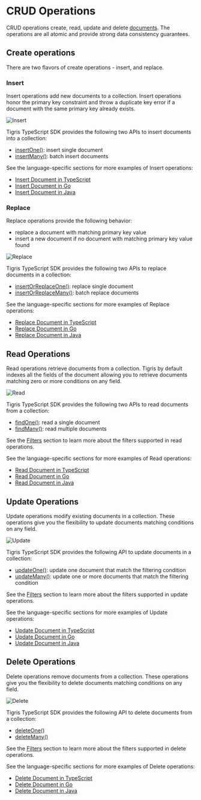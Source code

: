 # CRUD Operations

CRUD operations create, read, update and delete [documents](documents.md). The
operations are all atomic and provide strong data consistency guarantees.

## Create operations

There are two flavors of create operations - insert, and replace.

### Insert

Insert operations add new documents to a collection. Insert operations honor
the primary key constraint and throw a duplicate key error if a document
with the same primary key already exists.

![Insert](/img/insert.jpg)

Tigris TypeScript SDK provides the following two APIs to insert documents
into a collection:

- [insertOne()](../../sdkstools/typescript/database/insert.mdx#insert-a-single-document):
  insert single document
- [insertMany()](../../sdkstools/typescript/database/insert.mdx#insert-multiple-documents):
  batch insert documents

See the language-specific sections for more examples of Insert operations:

- [Insert Document in TypeScript](../../sdkstools/typescript/database/insert.mdx)
- [Insert Document in Go](../../sdkstools/golang/database/insert.mdx)
- [Insert Document in Java](../../sdkstools/java/database/insert.mdx)

### Replace

Replace operations provide the following behavior:

- replace a document with matching primary key value
- insert a new document if no document with matching primary key value found

![Replace](/img/replace.jpg)

Tigris TypeScript SDK provides the following two APIs to replace documents
in a collection:

- [insertOrReplaceOne()](../../sdkstools/typescript/database/insert.mdx#upsert-a-single-document):
  replace single document
- [insertOrReplaceMany()](../../sdkstools/typescript/database/insert.mdx#upsert-multiple-documents):
  batch replace documents

See the language-specific sections for more examples of Replace operations:

- [Replace Document in TypeScript](../../sdkstools/typescript/database/insert.mdx)
- [Replace Document in Go](../../sdkstools/golang/database/insert.mdx)
- [Replace Document in Java](../../sdkstools/java/database/insert.mdx)

## Read Operations

Read operations retrieve documents from a collection. Tigris by default
indexes all the fields of the document allowing you to retrieve documents
matching zero or more conditions on any field.

![Read](/img/findmany.jpg)

Tigris TypeScript SDK provides the following two APIs to read documents
from a collection:

- [findOne()](../../sdkstools/typescript/database/query.mdx#simple-read-query): read a single document
- [findMany()](../../sdkstools/typescript/database/query.mdx#filtering-on-multiple-fields): read
  multiple documents

See the [Filters](filters.md) section to learn more about the filters supported in
read operations.

See the language-specific sections for more examples of Read operations:

- [Read Document in TypeScript](../../sdkstools/typescript/database/query.mdx)
- [Read Document in Go](../../sdkstools/golang/database/query.mdx)
- [Read Document in Java](../../sdkstools/java/database/query.mdx)

## Update Operations

Update operations modify existing documents in a collection. These
operations give you the flexibility to update documents matching conditions on
any field.

![Update](/img/update.jpg)

Tigris TypeScript SDK provides the following API to update documents in a
collection:

- [updateOne()](../../sdkstools/typescript/database/update.mdx#update-one): update one
  document that match the filtering condition
- [updateMany()](../../sdkstools/typescript/database/update.mdx#update-many): update one or more
  documents that match the filtering condition

See the [Filters](filters.md) section to learn more about the filters supported in
update operations.

See the language-specific sections for more examples of Update operations:

- [Update Document in TypeScript](../../sdkstools/typescript/database/update.mdx)
- [Update Document in Go](../../sdkstools/golang/database/update.mdx)
- [Update Document in Java](../../sdkstools/java/database/update.mdx)

## Delete Operations

Delete operations remove documents from a collection. These operations give
you the flexibility to delete documents matching conditions on any field.

![Delete](/img/delete.jpg)

Tigris TypeScript SDK provides the following API to delete documents from a
collection:

- [deleteOne()](../../sdkstools/typescript/database/delete.mdx#delete-one)
- [deleteMany()](../../sdkstools/typescript/database/delete.mdx#delete-many)

See the [Filters](filters.md) section to learn more about the filters supported in
delete operations.

See the language-specific sections for more examples of Delete operations:

- [Delete Document in TypeScript](../../sdkstools/typescript/database/delete.mdx)
- [Delete Document in Go](../../sdkstools/golang/database/delete.mdx)
- [Delete Document in Java](../../sdkstools/java/database/delete.mdx)
